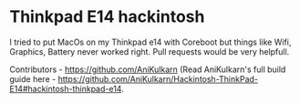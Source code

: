 # Thinkpad E14 hackintosh

I tried to put MacOs on my Thinkpad e14 with Coreboot but things like Wifi, Graphics, Battery never worked right.
Pull requests would be very helpfull.

Contributors - https://github.com/AniKulkarn (Read AniKulkarn's full build guide here - https://github.com/AniKulkarn/Hackintosh-ThinkPad-E14#hackintosh-thinkpad-e14.